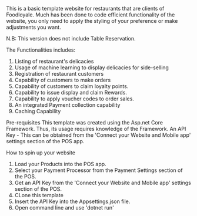 This is a basic template website for restaurants that are clients of Foodloyale. 
Much has been done to code efficient functionality of the website, you only need to apply the styling of your preference or make adjustments you want.

N.B: This version does not include Table Reservation.

The Functionalities includes:
1. Listing of restaurant's delicacies
2. Usage of machine learning to display delicacies for side-selling
3. Registration of restaurant customers
4. Capability of customers to make orders
5. Capability of customers to claim loyalty points.
6. Capability to issue display and claim Rewards.
7. Capability to apply voucher codes to order sales.
8. An integrated Payment collection capability
9. Caching Capability

Pre-requisites
This template was created using the Asp.net Core Framework. Thus, its usage requires knowledge of the Framework.
An API Key - This can be obtained from the 'Connect your Website and Mobile app' settings section of the POS app.


How to spin up your website
1. Load your Products into the POS app.
2. Select your Payment Processor from the Payment Settings section of the POS.
3. Get an API Key from the 'Connect your Website and Mobile app' settings section of the POS.
4. CLone this template
5. Insert the API Key into the Appsettings.json file.
6. Open command line and use 'dotnet run'





